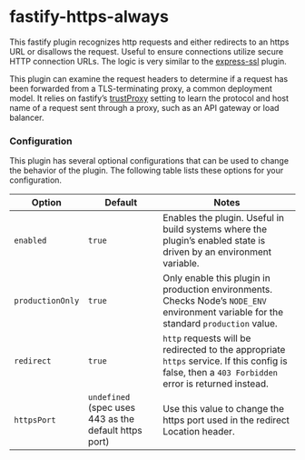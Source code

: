 # fastify-https-always
This fastify plugin recognizes http requests and either redirects to an https URL or disallows the request. Useful to ensure connections utilize secure HTTP connection URLs. The logic is very similar to the [express-ssl](https://github.com/jclem/express-ssl) plugin.

This plugin can examine the request headers to determine if a request has been forwarded from a TLS-terminating proxy, a common deployment model. It relies on fastify’s [trustProxy](https://www.fastify.io/docs/latest/Reference/Server/#trustproxy) setting to learn the protocol and host name of a request sent through a proxy, such as an API gateway or load balancer.

### Configuration

This plugin has several optional configurations that can be used to change the behavior of the plugin. The following table lists these options for your configuration.

| Option           | Default                                               | Notes                                                        |
| ---------------- | ----------------------------------------------------- | ------------------------------------------------------------ |
| `enabled`        | `true`                                                | Enables the plugin. Useful in build systems where the plugin’s enabled state is driven by an environment variable. |
| `productionOnly` | `true`                                                | Only enable this plugin in production environments. Checks Node’s `NODE_ENV` environment variable for the standard `production` value. |
| `redirect`       | `true`                                                | `http` requests will be redirected to the appropriate `https` service. If this config is false, then a `403 Forbidden` error is returned instead. |
| `httpsPort`      | `undefined` (spec uses 443 as the default https port) | Use this value to change the https port used in the redirect Location header. |

